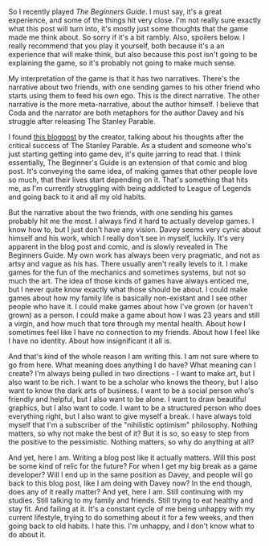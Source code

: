 So I recently played *The Beginners Guide*. I must say, it's a great experience, and some of the things hit very close. I'm not really sure exactly what this post will turn into, it's mostly just some thoughts that the game made me think about. So sorry if it's a bit rambly. Also, spoilers below. I really recommend that you play it yourself, both because it's a an experience that will make think, but also because this post isn't going to be explaining the game, so it's probably not going to make much sense.

My interpretation of the game is that it has two narratives. There's the narrative about two friends, with one sending games to his other friend who starts using them to feed his own ego. This is the direct narrative. The other narrative is the more meta-narrative, about the author himself. I believe that Coda and the narrator are both metaphors for the author Davey and his struggle after releasing The Stanley Parable.

I found [this blogpost](http://web.archive.org/web/20170608181241/http://www.galactic-cafe.com/2014/02/game-of-the-year) by the creator, talking about his thoughts after the critical success of The Stanley Parable. As a student and someone who's just starting getting into game dev, it's quite jarring to read that. I think essentially, The Beginner's Guide is an extension of that comic and blog post. It's conveying the same idea, of making games that other people love so much, that their lives start depending on it. That's something that hits me, as I'm currently struggling with being addicted to League of Legends and going back to it and all my old habits.

But the narrative about the two friends, with one sending his games probably hit me the most. I always find it hard to actually develop games. I know how to, but I just don't have any vision. Davey seems very cynic about himself and his work, which I really don't see in myself, luckily. It's very apparent in the blog post and comic, and is slowly revealed in The Beginners Guide. My own work has always been very pragmatic, and not as artsy and vague as his has. There usually aren't really levels to it. I make games for the fun of the mechanics and sometimes systems, but not so much the art. The idea of those kinds of games have always enticed me, but I never quite know exactly what those should be about. I could make games about how my family life is basically non-existant and I see other people who have it. I could make games about how I've grown (or haven't grown) as a person. I could make a game about how I was 23 years and still a virgin, and how much that tore through my mental health. About how I sometimes feel like I have no connection to my friends. About how I feel like I have no identity. About how insignificant it all is.

And that's kind of the whole reason I am writing this. I am not sure where to go from here. What meaning does anything I do have? What meaning can I create? I'm always being pulled in two directions - I want to make art, but I also want to be rich. I want to be a scholar who knows the theory, but I also want to know the dark arts of business. I want to be a social person who's friendly and helpful, but I also want to be alone. I want to draw beautiful graphics, but I also want to code. I want to be a structured person who does everything right, but I also want to give myself a break. I have always told myself that I'm a subscriber of the "nihilistic optimism" philosophy. Nothing matters, so why not make the best of it? But it is so, so easy to step from the positive to the pessimistic. Nothing matters, so why do anything at all? 

And yet, here I am. Writing a blog post like it actually matters. Will this post be some kind of relic for the future? For when I get my big break as a game developer? Will I end up in the same position as Davey, and people will go back to this blog post, like I am doing with Davey now? In the end though, does any of it really matter? And yet, here I am. Still continuing with my studies. Still talking to my family and friends. Still trying to eat healthy and stay fit. And failing at it. It's a constant cycle of me being unhappy with my current lifestyle, trying to do something about it for a few weeks, and then going back to old habits. I hate this. I'm unhappy, and I don't know what to do about it.